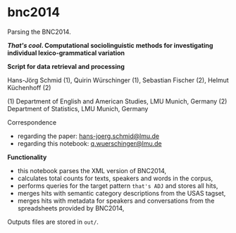 # bnc2014
Parsing the BNC2014.

___That's cool_. Computational sociolinguistic methods for investigating individual lexico-grammatical variation__

__Script for data retrieval and processing__

Hans-Jörg Schmid (1),
Quirin Würschinger (1),
Sebastian Fischer (2),
Helmut Küchenhoff (2)

(1) Department of English and American Studies, LMU Munich, Germany
(2) Department of Statistics, LMU Munich, Germany

Correspondence

* regarding the paper: <hans-joerg.schmid@lmu.de>
* regarding this notebook: <q.wuerschinger@lmu.de>

__Functionality__

* this notebook parses the XML version of BNC2014,
* calculates total counts for texts, speakers and words in the corpus,
* performs queries for the target pattern `that's ADJ` and stores all hits,
* merges hits with semantic category descriptions from the USAS tagset,
* merges hits with metadata for speakers and conversations from the spreadsheets provided by BNC2014,

Outputs files are stored in `out/`.
